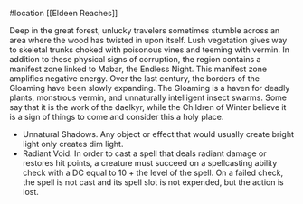  #location [[Eldeen Reaches]]

Deep in the great forest, unlucky travelers sometimes stumble across an area where the wood has twisted in upon itself. Lush vegetation gives way to skeletal trunks choked with poisonous vines and teeming with vermin. In addition to these physical signs of corruption, the region contains a manifest zone linked to Mabar, the Endless Night. This manifest zone amplifies negative energy. Over the last century, the borders of the Gloaming have been slowly expanding. The Gloaming is a haven for deadly plants, monstrous vermin, and unnaturally intelligent insect swarms. Some say that it is the work of the daelkyr, while the Children of Winter believe it is a sign of things to come and consider this a holy place.

- Unnatural Shadows. Any object or effect that would usually create bright light only creates dim light.
- Radiant Void. In order to cast a spell that deals radiant damage or restores hit points, a creature must succeed on a spellcasting ability check with a DC equal to 10 + the level of the spell. On a failed check, the spell is not cast and its spell slot is not expended, but the action is lost.
